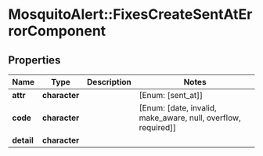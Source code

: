 # MosquitoAlert::FixesCreateSentAtErrorComponent


## Properties
Name | Type | Description | Notes
------------ | ------------- | ------------- | -------------
**attr** | **character** |  | [Enum: [sent_at]] 
**code** | **character** |  | [Enum: [date, invalid, make_aware, null, overflow, required]] 
**detail** | **character** |  | 


